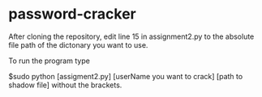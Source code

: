 # password-cracker

After cloning the repository, edit line 15 in assignment2.py to the absolute file path of the dictonary you want to use.


To run the program type 

$sudo python [assigment2.py] [userName you want to crack] [path to shadow file] without the brackets.
